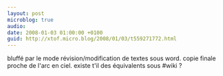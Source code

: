 ```yaml
---
layout: post
microblog: true
audio: 
date: 2008-01-03 01:00:00 +0100
guid: http://xtof.micro.blog/2008/01/03/t559271772.html
---
```

bluffé par le mode révision/modification de textes sous word. copie finale proche de l'arc en ciel. existe t'il des équivalents sous #wiki ?
